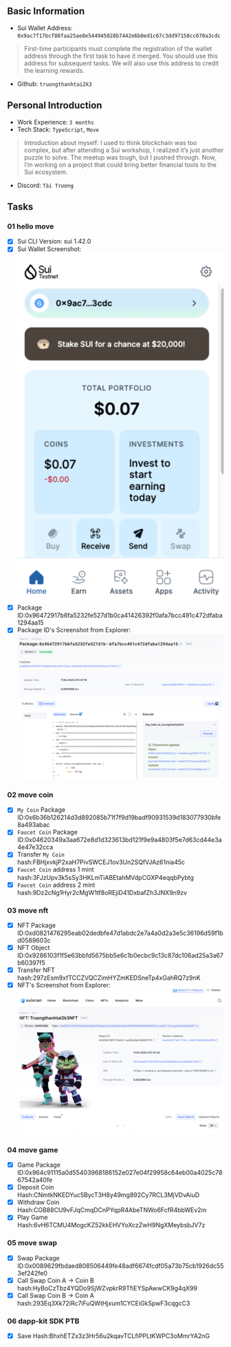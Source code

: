 ## Basic Information
- Sui Wallet Address: `0x9ac7f17bcf88faa25ae8e544945028b7442e6b0ed1c67c3dd97158cc670a3cdc`
> First-time participants must complete the registration of the wallet address through the first task to have it merged. You should use this address for subsequent tasks. We will also use this address to credit the learning rewards.
- Github: `truongthanhtai2k3`

## Personal Introduction
- Work Experience: `3 months`
- Tech Stack: `TypeScript`, `Move`
> Introduction about myself: I used to think blockchain was too complex, but after attending a Sui workshop, I realized it’s just another puzzle to solve. The meetup was tough, but I pushed through. Now, I’m working on a project that could bring better financial tools to the Sui ecosystem. 
- Discord: `Tài Trương`

## Tasks

### 01 hello move
- [x] Sui CLI Version: sui 1.42.0
- [x] Sui Wallet Screenshot: ![](images/sui_wallet.png)
- [x] Package ID:0x96472917b6fa5232fe527d1b0ca41426392f0afa7bcc491c472dfaba1294aa15
- [x] Package ID's Screenshot from Explorer: ![](images/packageid.png)

### 02 move coin
- [x] `My Coin` Package ID:0x6b36b126214d3d892085b71f7f9d19badf90931539d183077930bfe8a493abac
- [x] `Faucet Coin` Package ID:0x04620349a3aa672e8d1d323613bd121f9e9a4803f5e7d63cd44e3a4e47e32cca
- [x] Transfer `My Coin` hash:FBHjxvkjP2xaH7PivSWCEJ1ov3Un2SQfVJAz61nia45c
- [x] `Faucet Coin` address 1 mint hash:3FJzUpv3k5sSy3HKLmTiABEtahMVdpCGXP4eqqbPybtg
- [x] `Faucet Coin` address 2 mint hash:9Dz2cNg1Hyr2cMgW1tf8oREjiD41DxbafZh3JNX9n9zv

### 03 move nft
- [x] NFT Package ID:0xd0821476295eab02dedbfe47d1abdc2e7a4a0d2a3e5c36196d59f1bd0589603c
- [x] NFT Object ID:0x9286103f1f5e63bbfd5675bb5e6c1b0ecbc9c13c87dc106ad25a3a67b60397f5
- [x] Transfer NFT hash:297zEsm9xfTCCZVQCZimHYZmKEDSneTp4xGahRQ7z9nK
- [x] NFT's Screenshot from Explorer: ![](images/nft.png)

### 04 move game
- [x] Game Package ID:0x964c91115a0d55403968186152e027e04f29958c64eb00a4025c7867542a40fe
- [x] Deposit Coin Hash:CNmtkNKEDYuc5BycT3H8y49mg892Cy7RCL3MjVDvAiuD
- [x] Withdraw Coin Hash:CGB88CU9vFJqCmqDCnPYqpR4AbeTNWo6FcfR4bbWEv2m
- [x] Play Game Hash:6vH6TCMU4MogcKZ52kkEHVYoXczZwH9NgXMeybsbJV7z

### 05 move swap
- [x] Swap Package ID:0x0089629fbdaed808506449fe48adf6674fcdf05a73b75cb1926dc553ef242fe0
- [x] Call Swap Coin A -> Coin B hash:HyBoCzTbz4YQDo9SjWZvpkrR9TfiEYSpAwwCK9g4qX99
- [x] Call Swap Coin B -> Coin A hash:293Eq3Xk72iRc7iFuQWtHjxum1CYCEiGkSpwF3cqgcC3

### 06 dapp-kit SDK PTB
- [x] Save Hash:BhxhETZx3z3Hr56u2kqavTCLfiPPLtKWPC3oMmrYA2nG
